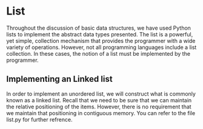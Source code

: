 # List
Throughout the discussion of basic data structures, we have used Python lists to implement the abstract data types presented. The list is a powerful, yet simple, collection mechanism that provides the programmer with a wide variety of operations. However, not all programming languages include a list collection. In these cases, the notion of a list must be implemented by the programmer.

## Implementing an Linked list
In order to implement an unordered list, we will construct what is commonly known as a linked list. Recall that we need to be sure that we can maintain the relative positioning of the items. However, there is no requirement that we maintain that positioning in contiguous memory. You can refer to the file list.py for further refrence.

